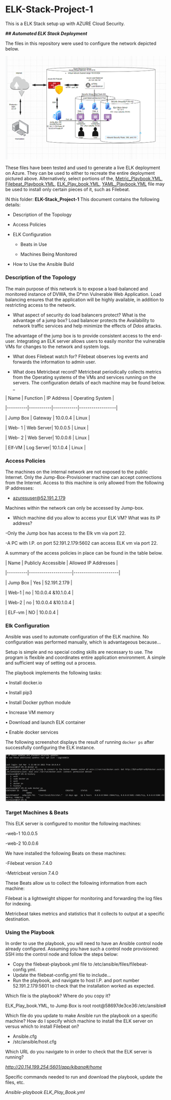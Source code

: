 # ELK-Stack-Project-1

This is a ELK Stack setup up with AZURE Cloud Security.

<b>*## Automated ELK Stack Deployment*</b>

The files in this repository were used to configure the network depicted below.

<img src="ELK_Stack_Diagram.PNG">

  These files have been tested and used to generate a live ELK deployment on Azure. They can be used to either to recreate the entire deployment pictured above. Alternatively, select portions of the, [Metric_Playbook.YML](Metric_Playbook.txt), [Filebeat_Playbook.YML](Filebeat_Playbook.txt), [ELK_Play_book.YML](../ELk_Play_Book.txt), [YAML_Playbook.YML](YAML_Playbook.txt) file may be used to install only certain pieces of it, such as Filebeat.
  
  IN this folder: <b>ELK-Stack_Project-1</b>
This document contains the following details:

- Description of the Topology

- Access Policies

- ELK Configuration

  - Beats in Use
  
  - Machines Being Monitored
  
- How to Use the Ansible Build


### Description of the Topology

The main purpose of this network is to expose a load-balanced and monitored instance of DVWA, the D*mn Vulnerable Web Application.
Load balancing ensures that the application will be highly available, in addition to restricting access to the network.

- What aspect of security do load balancers protect? What is the advantage of a jump box? 
Load balancer protects the Availability to network traffic services and help minimize the effects of *Ddos* attacks.

The advantage of the jump box is to provide consistent access to the end-user.
Integrating an ELK server allows users to easily monitor the vulnerable VMs for changes to the network and system logs.

- What does Filebeat watch for?
Filebeat observes log events and forwards the information to admin user. 

- What does Metricbeat record?
Metricbeat periodically collects metrics from the Operating systems of the VMs and services running on the servers.
The configuration details of each machine may be found below.
_

| Name     | Function  | IP Address | Operating System |


|----------|-----------|------------|------------------|


| Jump Box | Gateway   | 10.0.0.4   | Linux            |


| Web- 1   | Web Server| 10.0.0.5   | Linux            |


| Web- 2   | Web Server| 10.0.0.6   | Linux            |


| Elf-VM   | Log Server| 10.1.0.4   | Linux            |





### Access Policies

The machines on the internal network are not exposed to the public Internet. 
Only the Jump-Box-Provisioner machine can accept connections from the Internet. Access to this machine is only allowed from the following IP addresses:

- azuresuser@52.191.2.179

Machines within the network can only be accessed by Jump-box.
- Which machine did you allow to access your ELK VM? What was its IP address?

-Only the Jump box has access to the Elk vm via port 22.

-A PC with I.P. on port 52.191.2.179:5602 can access ELK vm via port 22.

A summary of the access policies in place can be found in the table below.

| Name     | Publicly Accessible | Allowed IP Addresses |

|----------|---------------------|----------------------|

| Jump Box | Yes                 |   52.191.2.179       |

| Web-1    | no                  |   10.0.0.4 &10.1.0.4 |

| Web-2    | no                  |   10.0.0.4 &10.1.0.4 |

| ELF-vm   | NO                  |   10.0.0.4           |


### Elk Configuration

Ansible was used to automate configuration of the ELK machine. No configuration was performed manually, which is advantageous because...

Setup is simple and no special coding skills are necessary to use. The program is flexible and coordinates entire application environment. A simple and sufficient way of setting out a process.

The playbook implements the following tasks:
  
  •	Install docker.io
  
  •	Install pip3
  
  •	Install Docker python module
  
  •	Increase VM memory
  
  •	Download and launch ELK container
  
  •	Enable docker services

The following screenshot displays the result of running `docker ps` after successfully configuring the ELK instance.
 
<img src="Docker PS Elk.PNG">

### Target Machines & Beats

This ELK server is configured to monitor the following machines:

-web-1 10.0.0.5

-web-2 10.0.0.6

We have installed the following Beats on these machines:

-Filebeat version 7.4.0

-Metricbeat version 7.4.0

These Beats allow us to collect the following information from each machine:

Filebeat is a lightweight shipper for monitoring and forwarding the log files for indexing.

Metricbeat takes metrics and statistics that it collects to output at a specific destination.

### Using the Playbook

In order to use the playbook, you will need to have an Ansible control node already configured. Assuming you have such a control node provisioned: 
SSH into the control node and follow the steps below:
- Copy the filebeat-playbook.yml file to /etc/ansible/files/filebeat-config.yml.
- Update the filebeat-config.yml file to include...
- Run the playbook, and navigate to host I.P. and port number 52.191.2.179:5601 to check that the installation worked as expected.

Which file is the playbook? Where do you copy it?

ELK_Play_book.YML, to Jump Box is root root@58697de3ce36:/etc/ansible#

Which file do you update to make Ansible run the playbook on a specific machine? How do I specify which machine to install the ELK server on versus which to install Filebeat on?

- Ansible.cfg  
- /stc/ansible/host.cfg

Which URL do you navigate to in order to check that the ELK server is running?

*http://20.114.199.254:5601/app/kibana#/home*

Specific commands needed to run and download the playbook, update the files, etc.

*Ansible-playbook ELK_Play_Book.yml*
 
